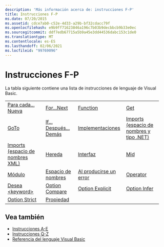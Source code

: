 ```yaml
---
description: 'Más información acerca de: instrucciones F-P'
title: Instrucciones F-P
ms.date: 07/20/2015
ms.assetid: cdce7ab0-c52e-4d33-a29b-bf32cdacc79f
ms.openlocfilehash: e9b9ff71623846a196c7b03b9decbbcb9b33e0ec
ms.sourcegitcommit: ddf7edb67715a5b9a45e3dd44536dabc153c1de0
ms.translationtype: MT
ms.contentlocale: es-ES
ms.lasthandoff: 02/06/2021
ms.locfileid: "99769096"
---
```

# <a name="f-p-statements"></a>Instrucciones F-P

La tabla siguiente contiene una lista de instrucciones de lenguaje de Visual Basic.  
  
|||||  
|---|---|---|---|  
|[Para cada... Nueva](for-each-next-statement.md)|[For...Next](for-next-statement.md)|[Function](function-statement.md)|[Get](get-statement.md)|  
|[GoTo](goto-statement.md)|[If... Después... Demás](if-then-else-statement.md)|[Implementaciones](implements-statement.md)|[Imports (espacio de nombres y tipo .NET)](imports-statement-net-namespace-and-type.md)|  
|[Imports (espacio de nombres XML)](imports-statement-xml-namespace.md)|[Hereda](inherits-statement.md)|[Interfaz](interface-statement.md)|[Mid](mid-statement.md)|  
|[Módulo](module-statement.md)|[Espacio de nombres](namespace-statement.md)|[Al producirse un error](on-error-statement.md)|[Operator](operator-statement.md)|  
|[Desea \<keyword>](option-keyword-statement.md)|[Option Compare](option-compare-statement.md)|[Option Explicit](option-explicit-statement.md)|[Option Infer](option-infer-statement.md)|  
|[Option Strict](option-strict-statement.md)|[Propiedad](property-statement.md)|||  
  
## <a name="see-also"></a>Vea también

- [Instrucciones A-E](a-e-statements.md)
- [Instrucciones Q-Z](q-z-statements.md)
- [Referencia del lenguaje Visual Basic](../index.md)
